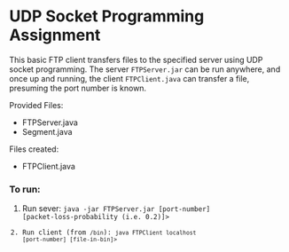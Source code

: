 # UDP Socket Programming Assignment

This basic FTP client transfers files to the specified server using UDP socket programming. The server <code>FTPServer.jar</code> can be run anywhere, and once up and running, the client <code>FTPClient.java</code> can transfer a file, presuming the port number is known.

Provided Files:
* FTPServer.java
* Segment.java

Files created:
* FTPClient.java

### To run:
1. Run sever: <code>java -jar FTPServer.jar [port-number] [packet-loss-probability (i.e. 0.2)]>
2. Run client (from <code>/bin</code>): <code>java FTPClient localhost [port-number] [file-in-bin]>


